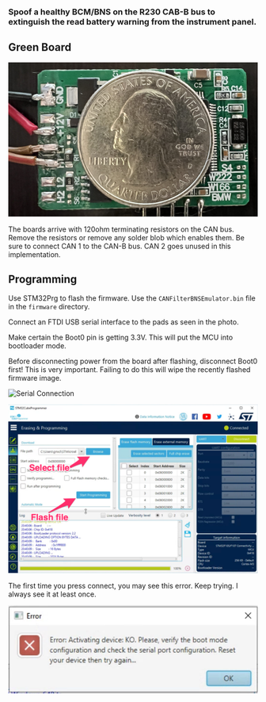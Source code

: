 ### Spoof a healthy BCM/BNS on the R230 CAB-B bus to extinguish the read battery warning from the instrument panel.

## Green Board
![Green Board](res/green.png)

The boards arrive with 120ohm terminating resistors on the CAN bus. Remove the resistors or remove any solder blob which enables them. Be sure to connect CAN 1 to the CAN-B bus. CAN 2 goes unused in this implementation.

## Programming

Use STM32Prg to flash the firmware. Use the `CANFilterBNSEmulator.bin` file in the `firmware` directory.

Connect an FTDI USB serial interface to the pads as seen in the photo.

Make certain the Boot0 pin is getting 3.3V. This will put the MCU into bootloader mode.

Before disconnecting power from the board after flashing, disconnect Boot0 first! This is very important. Failing to do this will wipe the recently flashed firmware image. 

![Serial Connection](res/program.png)

![stm32prg](res/stm32prg.png)

The first time you press connect, you may see this error. Keep trying. I always see it at least once.

![error](res/error.png)

